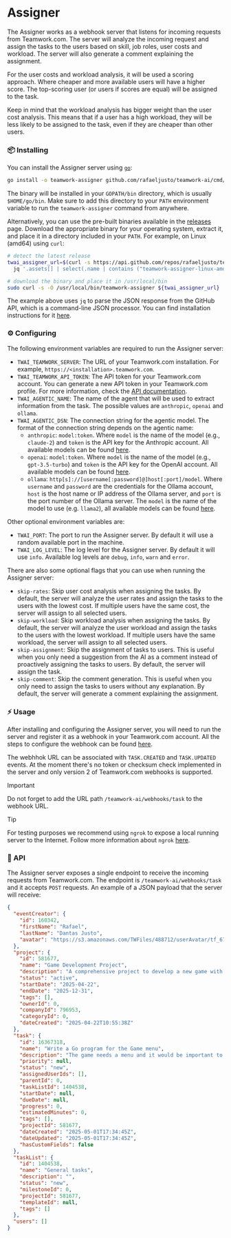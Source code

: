# Assigner

The Assigner works as a webhook server that listens for incoming requests from
Teamwork.com. The server will analyze the incoming request and assign the tasks
to the users based on skill, job roles, user costs and workload. The server will
also generate a comment explaining the assignment.

For the user costs and workload analysis, it will be used a scoring approach.
Where cheaper and more available users will have a higher score. The top-scoring
user (or users if scores are equal) will be assigned to the task.

Keep in mind that the workload analysis has bigger weight than the user cost
analysis. This means that if a user has a high workload, they will be less
likely to be assigned to the task, even if they are cheaper than other users.

### 📦 Installing

You can install the Assigner server using [`go`](https://go.dev/doc/install):

```bash
go install -o teamwork-assigner github.com/rafaeljusto/teamwork-ai/cmd/assigner@latest
```

The binary will be installed in your `GOPATH/bin` directory, which is usually
`$HOME/go/bin`. Make sure to add this directory to your `PATH` environment
variable to run the `teamwork-assigner` command from anywhere.

Alternatively, you can use the pre-built binaries available in the
[releases](https://github.com/rafaeljusto/teamwork-ai/releases/latest) page.
Download the appropriate binary for your operating system, extract it, and place
it in a directory included in your `PATH`. For example, on Linux (amd64) using
`curl`:

```bash
# detect the latest release
twai_assigner_url=$(curl -s https://api.github.com/repos/rafaeljusto/teamwork-ai/releases/latest | \
  jq '.assets[] | select(.name | contains ("teamwork-assigner-linux-amd64")) | .browser_download_url')

# download the binary and place it in /usr/local/bin
sudo curl -s -O /usr/local/bin/teamwork-assigner ${twai_assigner_url}
```

The example above uses `jq` to parse the JSON response from the GitHub API,
which is a command-line JSON processor. You can find installation instructions
for it [here](https://jqlang.org/download/).

### ⚙️  Configuring

The following environment variables are required to run the Assigner server:
- `TWAI_TEAMWORK_SERVER`: The URL of your Teamwork.com installation. For
  example, `https://<installation>.teamwork.com`.
- `TWAI_TEAMWORK_API_TOKEN`: The API token for your Teamwork.com account. You can
  generate a new API token in your Teamwork.com profile. For more information,
  check the [API documentation](https://apidocs.teamwork.com/guides/teamwork/authentication#basic-authentication).
- `TWAI_AGENTIC_NAME`: The name of the agent that will be used to extract
  information from the task. The possible values are `anthropic`, `openai` and
  `ollama`.
- `TWAI_AGENTIC_DSN`: The connection string for the agentic model. The format of
  the connection string depends on the agentic name:
  * `anthropic`: `model:token`. Where `model` is the name of the model (e.g.,
    `claude-2`) and `token` is the API key for the Anthropic account. All
    available models can be found [here](https://docs.anthropic.com/en/docs/about-claude/models/all-models).
  * `openai`: `model:token`. Where `model` is the name of the model (e.g.,
    `gpt-3.5-turbo`) and `token` is the API key for the OpenAI account. All
    available models can be found [here](https://platform.openai.com/docs/models).
  * `ollama`: `http[s]://[username[:password]@]host[:port]/model`. Where
    `username` and `password` are the credentials for the Ollama account, `host`
    is the host name or IP address of the Ollama server, and `port` is the port
    number of the Ollama server. The `model` is the name of the model to use
    (e.g. `llama2`), all available models can be found
    [here](https://ollama.com/search).

Other optional environment variables are:
- `TWAI_PORT`: The port to run the Assigner server. By default it will use a
  random available port in the machine.
- `TWAI_LOG_LEVEL`: The log level for the Assigner server. By default it will
  use `info`. Available log levels are `debug`, `info`, `warn` and `error`.

There are also some optional flags that you can use when running the Assigner
server:
- `skip-rates`: Skip user cost analysis when assigning the tasks. By default,
  the server will analyze the user rates and assign the tasks to the users with
  the lowest cost. If multiple users have the same cost, the server will assign
  to all selected users.
- `skip-workload`: Skip workload analysis when assigning the tasks. By default,
  the server will analyze the user workload and assign the tasks to the users
  with the lowest workload. If multiple users have the same workload, the server
  will assign to all selected users.
- `skip-assignment`: Skip the assignment of tasks to users. This is useful when
  you only need a suggestion from the AI as a comment instead of proactively
  assigning the tasks to users. By default, the server will assign the task.
- `skip-comment`: Skip the comment generation. This is useful when you only need
  to assign the tasks to users without any explanation. By default, the server
  will generate a comment explaining the assignment.

### ⚡️ Usage

After installing and configuring the Assigner server, you will need to run the
server and register it as a webhook in your Teamwork.com account. All the steps
to configure the webhook can be found
[here](https://apidocs.teamwork.com/guides/teamwork/setting-up-webhooks).

The webhhok URL can be associated with `TASK.CREATED` and `TASK.UPDATED` events.
At the moment there's no token or checksum check implemented in the server and
only version 2 of Teamwork.com webhooks is supported.

> [!IMPORTANT]
> Do not forget to add the URL path `/teamwork-ai/webhooks/task` to the webhook
> URL.

> [!TIP]
> For testing purposes we recommend using `ngrok` to expose a local running
> server to the Internet. Follow more information about `ngrok`
> [here](https://ngrok.com/docs/getting-started/).

### 📜 API

The Assigner server exposes a single endpoint to receive the incoming requests
from Teamwork.com. The endpoint is `/teamwork-ai/webhooks/task` and it accepts
`POST` requests. An example of a JSON payload that the server will receive:

```json
{
  "eventCreator": {
    "id": 160342,
    "firstName": "Rafael",
    "lastName": "Dantas Justo",
    "avatar": "https://s3.amazonaws.com/TWFiles/488712/userAvatar/tf_67324674-9202-4b8d-9957-454392c49faa.avatar.gif"
  },
  "project": {
    "id": 581677,
    "name": "Game Development Project",
    "description": "A comprehensive project to develop a new game with defined milestones, task lists, and deadlines to ensure completion within 2025.",
    "status": "active",
    "startDate": "2025-04-22",
    "endDate": "2025-12-31",
    "tags": [],
    "ownerId": 0,
    "companyId": 796953,
    "categoryId": 0,
    "dateCreated": "2025-04-22T10:55:38Z"
  },
  "task": {
    "id": 16367318,
    "name": "Write a Go program for the Game menu",
    "description": "The game needs a menu and it would be important to be written in the Go language.\n",
    "priority": null,
    "status": "new",
    "assignedUserIds": [],
    "parentId": 0,
    "taskListId": 1404538,
    "startDate": null,
    "dueDate": null,
    "progress": 0,
    "estimatedMinutes": 0,
    "tags": [],
    "projectId": 581677,
    "dateCreated": "2025-05-01T17:34:45Z",
    "dateUpdated": "2025-05-01T17:34:45Z",
    "hasCustomFields": false
  },
  "taskList": {
    "id": 1404538,
    "name": "General tasks",
    "description": "",
    "status": "new",
    "milestoneId": 0,
    "projectId": 581677,
    "templateId": null,
    "tags": []
  },
  "users": []
}
```
